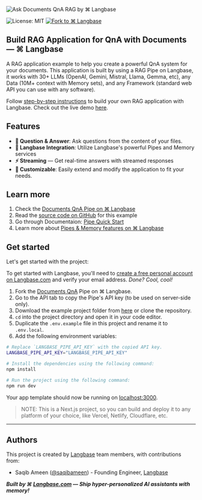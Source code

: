 ![Ask Documents QnA RAG by ⌘ Langbase](https://github.com/user-attachments/assets/b1ee5e56-1e86-4cc8-825f-ad4e78208c2d)

![License: MIT][mit] [![Fork to ⌘ Langbase][fork]][pipe]

## Build RAG Application for QnA with Documents — ⌘ Langbase

A RAG application example to help you create a powerful QnA system for your documents. This application is built by using a RAG Pipe on Langbase, it works with 30+ LLMs (OpenAI, Gemini, Mistral, Llama, Gemma, etc), any Data (10M+ context with Memory sets), and any Framework (standard web API you can use with any software).

Follow [step-by-step instructions](https://langbase.com/docs/guides/rag) to build your own RAG application with Langbase. Check out the live demo [here][demo].

## Features

-   **🤔 Question & Answer**: Ask questions from the content of your files.
-   **🔗 Langbase Integration**: Utilize Langbase's powerful Pipes and Memory services
-   **⚡️ Streaming** — Get real-time answers with streamed responses
-   **🧩 Customizable**: Easily extend and modify the application to fit your needs.

## Learn more

1. Check the [Documents QnA Pipe on ⌘ Langbase][pipe]
2. Read the [source code on GitHub][gh] for this example
3. Go through Documentaion: [Pipe Quick Start][qs]
4. Learn more about [Pipes & Memory features on ⌘ Langbase][docs]

## Get started

Let's get started with the project:

To get started with Langbase, you'll need to [create a free personal account on Langbase.com][signup] and verify your email address. _Done? Cool, cool!_

1. Fork the [Documents QnA][pipe] Pipe on ⌘ Langbase.
2. Go to the API tab to copy the Pipe's API key (to be used on server-side only).
3. Download the example project folder from [here][download] or clone the repository.
4. `cd` into the project directory and open it in your code editor.
5. Duplicate the `.env.example` file in this project and rename it to `.env.local`.
6. Add the following environment variables:

```sh
# Replace `LANGBASE_PIPE_API_KEY` with the copied API key.
LANGBASE_PIPE_API_KEY="LANGBASE_PIPE_API_KEY"

# Install the dependencies using the following command:
npm install

# Run the project using the following command:
npm run dev
```

Your app template should now be running on [localhost:3000][local].

> NOTE:
> This is a Next.js project, so you can build and deploy it to any platform of your choice, like Vercel, Netlify, Cloudflare, etc.

---

## Authors

This project is created by [Langbase][lb] team members, with contributions from:

-   Saqib Ameen ([@saqibameen][xsa]) - Founding Engineer, [Langbase][lb]

**_Built by ⌘ [Langbase.com][lb] — Ship hyper-personalized AI assistants with memory!_**

[demo]: https://documents-qna-rag.langbase.dev
[lb]: https://langbase.com
[pipe]: https://langbase.com/examples/documents-qna-rag
[gh]: https://github.com/LangbaseInc/langbase-examples/tree/main/examples/documents-qna-rag
[download]: https://download-directory.github.io/?url=https://github.com/LangbaseInc/langbase-examples/tree/main/examples/documents-qna-rag
[signup]: https://langbase.fyi/io
[qs]: https://langbase.com/docs/pipe/quickstart
[docs]: https://langbase.com/docs
[xsa]: https://x.com/saqibameen
[local]: http://localhost:3000
[mit]: https://img.shields.io/badge/license-MIT-blue.svg?style=for-the-badge&color=%23000000
[fork]: https://img.shields.io/badge/FORK%20ON-%E2%8C%98%20Langbase-000000.svg?style=for-the-badge&logo=%E2%8C%98%20Langbase&logoColor=000000
